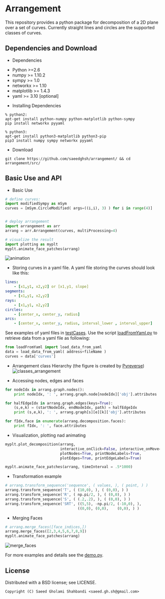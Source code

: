 Arrangement
===========
<!--- <logo src="https://github.com/saeedghsh/arrangement/blob/master/pyarrang.png" alt="none" width="50" height="50"> --->
This repository provides a python package for decomposition of a 2D plane over a set of curves.
Currently straight lines and circles are the supported classes of curves.

Dependencies and Download
-------------------------
- Dependencies
 * Python >=2.6
 * numpy >= 1.10.2
 * sympy >= 1.0
 * networkx >= 1.10
 * matplotlib >= 1.4.3
 * yaml >= 3.10 [optional]

- Installing Dependencies
```shell
% python2:
apt-get install python-numpy python-matplotlib python-sympy
pip install networkx pyyaml

% python3:
apt-get install python3-matplotlib python3-pip
pip3 install numpy sympy networkx pyyaml
```

- Download
```shell
git clone https://github.com/saeedghsh/arrangement/ && cd arrangement/src/
```


Basic Use and API
-----------------
- Basic Use
```python
# define curves:
import modifiedSympy as mSym
curves = [mSym.CircleModified( args=((i,i), 3) ) for i in range(4)]


# deploy arrangement
import arrangement as arr
arrang = arr.Arrangement(curves, multiProcessing=4)

# visualize the result
import plotting as myplt
myplt.animate_face_patches(arrang)
```
<!--- ![arrangement](https://github.com/saeedghsh/arrangement/blob/master/figures/arrangement.png)
<arrangement src="https://github.com/saeedghsh/arrangement/blob/master/figures/arrangement.png" alt="none" width="200" height="200"> --->
![animation](https://github.com/saeedghsh/arrangement/blob/master/figures/animation.gif)

- Storing curves in a yaml file.
A yaml file storing the curves should look like this:

```yaml
lines:
    - [x1,y1, x2,y2] or [x1,y1, slope]
segments:
    - [x1,y1, x2,y2]
rays:
    - [x1,y1, x2,y2]
circles:
    - [center_x, center_y, radius]
arcs:
    - [center_x, center_y, radius, interval_lower , interval_upper]
```

See examples of yaml files in [testCases](https://github.com/saeedghsh/arrangement/tree/master/src/testCases).
Use the script [loadFromYaml.py](https://github.com/saeedghsh/arrangement/blob/master/src/loadFromYaml.py) to retrieve data from a yaml file as following:
```python
from loadFromYaml import load_data_from_yaml
data = load_data_from_yaml( address+fileName )
curves = data['curves']
```


- Arrangement class Hierarchy (the figure is created by [Pyreverse](https://www.logilab.org/blogentry/6883))
![classes_arrangement](https://github.com/saeedghsh/arrangement/blob/master/figures/classes_arrangement.png)
<!--- <classes_arrangement src="https://github.com/saeedghsh/arrangement/blob/master/figures/classes_arrangement.png" alt="none" width="50" height="50"> --->

- Accessing nodes, edges and faces
```python
for nodeIdx in arrang.graph.nodes():
    print nodeIdx, ': ', arrang.graph.node[nodeIdx]['obj'].attributes

for halfEdgeIdx in arrang.graph.edges(keys=True):
    (s,e,k) = (startNodeIdx, endNodeIdx, path) = halfEdgeIdx
    print (s,e,k), ': ', arrang.graph[s][e][k]['obj'].attributes

for fIdx,face in enumerate(arrang.decomposition.faces):
    print fIdx, ': ', face.attributes
```

- Visualization, plotting nad animating
```python
myplt.plot_decomposition(arrang,
                         interactive_onClick=False, interactive_onMove=False,
                         plotNodes=True, printNodeLabels=True,
                         plotEdges=True, printEdgeLabels=True)

myplt.animate_face_patches(arrang, timeInterval = .5*1000)
```
<!--- ![arrangement](https://github.com/saeedghsh/arrangement/blob/master/figures/arrangement.png)
<arrangement src="https://github.com/saeedghsh/arrangement/blob/master/figures/arrangement.png" alt="none" width="50" height="50"> --->

<!--- <animation src="https://github.com/saeedghsh/arrangement/blob/master/figures/animation.png" alt="none" width="50" height="50"> --->

- Transformation example
```python
# arrang.transform_sequence('sequence', ( values, ), ( point, ) )
arrang.transform_sequence('T', ( (10,0), ), ( (0,0), ) )
arrang.transform_sequence('R', ( np.pi/2, ), ( (0,0), ) )
arrang.transform_sequence('S', ( (.2,.2), ), ( (0,0), ) )
arrang.transform_sequence('SRT', ((5,5), -np.pi/2, (-10,0), ),
                                 ((0,0), (0,0),    (0,0), ) )
```
<!--- ![translate](https://github.com/saeedghsh/arrangement/blob/master/figures/T.png)
<translate src="https://github.com/saeedghsh/arrangement/blob/master/figures/T.png" alt="none" width="50" height="50">
![rotate](https://github.com/saeedghsh/arrangement/blob/master/figures/R.png)
<rotate src="https://github.com/saeedghsh/arrangement/blob/master/figures/R.png" alt="none" width="50" height="50">
![scale](https://github.com/saeedghsh/arrangement/blob/master/figures/S.png)
<scale src="https://github.com/saeedghsh/arrangement/blob/master/figures/S.png" alt="none" width="50" height="50">
![SRT](https://github.com/saeedghsh/arrangement/blob/master/figures/SRT.png)
<SRT src="https://github.com/saeedghsh/arrangement/blob/master/figures/SRT.png" alt="none" width="50" height="50"> --->

<!---
- Checking sundivisions' intersection
```python
import copy
arrang_copy = copy.copy(arrang)
arrang_copy.transform_sequence('R', ( np.pi/2, ), ( (0,0), ) )
arrang_copy.transform_sequence('T', ( (-5,0), ), ( (0,0), ) )

arrang_copy = copy.copy(arrang)
print arrang.decomposition.does_intersect(arrang_new.decomposition)
print arrang.decomposition.does_overlap(arrang_new.decomposition)
print arrang.decomposition.does_enclose(arrang_new.decomposition)
```
--->

- Merging Faces
```python
# arrang.merge_faces([face_indices,])
arrang.merge_faces([2,3,4,5,6,7,8,9])
myplt.animate_face_patches(arrang)
```
![merge_faces](https://github.com/saeedghsh/arrangement/blob/master/figures/merge_faces.png)
<!--- <merge_faces src="https://github.com/saeedghsh/arrangement/blob/master/figures/merge_faces.png" alt="none" width="50" height="50"> --->

For more examples and details see the [demo.py](https://github.com/saeedghsh/arrangement/blob/master/src/demo.py).

<!--- 
Limitations, Bugs and TODO
--------------------------
This project is currently under development, please note that efficiency and optimallity have not been the objective of the implementation. As a consequence, the code at your disposal is not in its best shape. The objective of this implementation has been to show the concept and prototyping it.

- [ ] make the code python3 compatible
- [x] add to readme: yaml_parser() usage instructions
- [ ] Using [CGAL](cgal.org/):
 - [2D arrangement] (http://doc.cgal.org/latest/Arrangement_on_surface_2/index.html)
 - [halfEdge data structure] (http://doc.cgal.org/latest/HalfedgeDS/index.html)
 - [Handles and Circulators] (http://doc.cgal.org/latest/Circulator/classCirculator.html)
 - [python binding] (https://github.com/CGAL/cgal-swig-bindings/wiki/Package_wrappers_available)
- [ ] How to detect the overlap of two arcs?
- [ ] `Decomposition.does_intersect()`, `Decomposition.does_overlap()` and `Decomposition.does_enclose()` require the `Decomposition.superFace` not to be `None`. Which by default is!
- [ ] Include the boundary points of segments, rays and arcs as nodes so that a segment/ray/arc is full included in the graph.
- [ ] To implement: `svg_to_yaml_parser()`, `Arrangement.add_new_curves()` and `Arrangement.save_to_image()`.
- [ ] The problem with [`sympy.Circle.rotate()`] (https://github.com/sympy/sympy/issues/11743).
- [ ] `Arrangement.merge_faces()` recomputes the decomposition and hence resets face indices. This method is suitable to be called after the arrangement has been put in use, that is to say attributes have been assigned to faces. It does not reset the nodes and edge indices.
- [ ] When dealing with ray or segment (and Arc), a given point might not be on the object (out of the interval). That's why I should always check if `object.contians(point)` this appears in IPE, DPE,... so, whenever using those, make sure to consider the cases where these methods might return False instead of expected type.
- [ ] When a node after rotation is slightly off the original curve and the `curve.IPE(node.point)` returns False! For now the `object.contians(point)` check is disabled.
- [ ] Rays (and segments), eventhough different, they are rejected as similar they belong to the same line.
- [ ] It is important to reject invalide intersection points (e.g. duplicated points). In case of `Arrangement._multiProcessing` is True, the `distance_star()` is updated to reject invalid intersections resulting from arcs. But the counter part in not multi-processing should be updated to reject those wrong intersections.
- [ ] How to define the center of a face?
--->

License
-------
Distributed with a BSD license; see LICENSE.
```
Copyright (C) Saeed Gholami Shahbandi <saeed.gh.sh@gmail.com>
```

